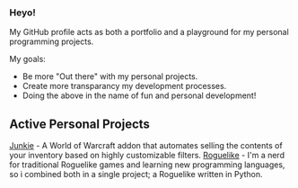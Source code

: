 ### Heyo!

My GitHub profile acts as both a portfolio and a playground for my personal programming projects.

My goals:
- Be more "Out there" with my personal projects.
- Create more transparancy my development processes.
- Doing the above in the name of fun and personal development!


## Active Personal Projects
[Junkie](https://github.com/Klexidor/Junkie) - A World of Warcraft addon that automates selling the contents of your inventory based on highly customizable filters.
[Roguelike](https://github.com/Klexidor/Python-Roguelike) - I'm a nerd for traditional Roguelike games and learning new programming languages, so i combined both in a single project; a Roguelike written in Python.
